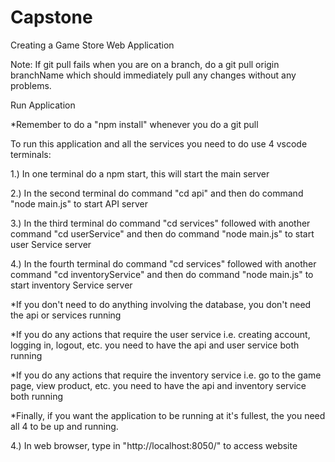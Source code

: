 # Capstone
Creating a Game Store Web Application

Note: If git pull fails when you are on a branch, do a git pull origin branchName which should immediately pull any changes without any problems.

Run Application

*Remember to do a "npm install" whenever you do a git pull

To run this application and all the services you need to do use 4 vscode terminals:

1.) In one terminal do a npm start, this will start the main server

2.) In the second terminal do command "cd api" and then do command "node main.js" to start API server

3.) In the third terminal do command "cd services" followed with another command "cd userService" and then do command "node main.js" to start user Service server

4.) In the fourth terminal do command "cd services" followed with another command "cd inventoryService" and then do command "node main.js" to start inventory Service server

*If you don't need to do anything involving the database, you don't need the api or services running

*If you do any actions that require the user service i.e. creating account, logging in, logout, etc. you need to have the api and user service both running

*If you do any actions that require the inventory service i.e. go to the game page, view product, etc. you need to have the api and inventory service both running

*Finally, if you want the application to be running at it's fullest, the you need all 4 to be up and running. 

4.) In web browser, type in "http://localhost:8050/" to access website
